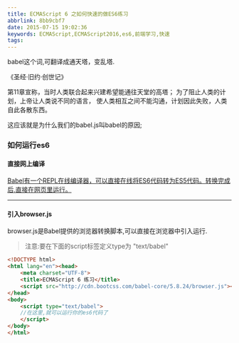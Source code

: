 ```yaml
---
title: ECMAScript 6 之如何快速的做ES6练习
abbrlink: 8bb9cbf7
date: 2015-07-15 19:02:36
keywords: ECMAScript,ECMAScript2016,es6,前端学习,快速
tags:
---
```

babel这个词,可翻译成通天塔，变乱塔.

《圣经·旧约·创世记》

第11章宣称，当时人类联合起来兴建希望能通往天堂的高塔；
为了阻止人类的计划，上帝让人类说不同的语言，
使人类相互之间不能沟通，计划因此失败，人类自此各散东西。


 这应该就是为什么我们的babel.js叫babel的原因;


### 如何运行es6

#### 直接网上编译
[Babel有一个REPL在线编译器，可以直接在线将ES6代码转为ES5代码。转换完成后,直接在网页里运行。](https://babeljs.io/repl/)

***

#### 引入browser.js
browser.js是Babel提供的浏览器转换脚本,可以直接在浏览器中引入运行.

>注意:要在下面的script标签定义type为 "text/babel"

```html
<!DOCTYPE html>
<html lang="en"><head>
    <meta charset="UTF-8">
    <title>ECMAScript 6 练习</title>
    <script src="http://cdn.bootcss.com/babel-core/5.8.24/browser.js"></script>
</head>
<body>
    <script type="text/babel">
    //在这里,就可以运行你的es6代码了
    </script>
</body>
</html>

```
